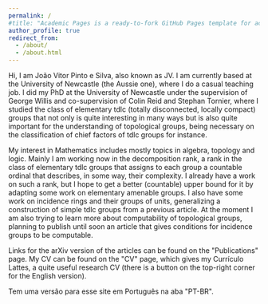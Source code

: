 ```yaml
---
permalink: /
#title: "Academic Pages is a ready-to-fork GitHub Pages template for academic personal websites"
author_profile: true
redirect_from: 
  - /about/
  - /about.html
---
```


Hi, I am João Vitor Pinto e Silva, also known as JV. I am currently based at the University of Newcastle (the Aussie one), where I do a casual teaching job. I did my PhD at the University of Newcastle under the supervision of George Willis and co-supervision of Colin Reid and Stephan Tornier, where I studied the class of elementary tdlc (totally disconnected, locally compact) groups that not only is quite interesting in many ways but is also quite important for the understanding of topological groups, being necessary on the classification of chief factors of tdlc groups for instance. 

My interest in Mathematics includes mostly topics in algebra, topology and logic. Mainly I am working now in the decomposition rank, a rank in the class of elementary tdlc groups that assigns to each group a countable ordinal that describes, in some way, their complexity. I already have a work on such a rank, but I hope to get a better (countable) upper bound for it by adapting some work on elementary amenable groups. I also have some work on incidence rings and their groups of units, generalizing a construction of simple tdlc groups from a previous article. At the moment I am also trying to learn more about computability of topological groups, planning to publish until soon an article that gives conditions for incidence groups to be computable.

Links for the arXiv version of the articles can be found on the "Publications" page. My CV can be found on the "CV" page, which gives my Currículo Lattes, a quite useful research CV (there is a button on the top-right corner for the English version).

Tem uma versão para esse site em Português na aba "PT-BR".
